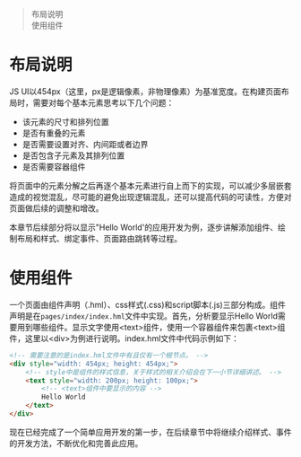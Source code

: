 > 布局说明  
> 使用组件  

# 布局说明

JS UI以454px（这里，px是逻辑像素，非物理像素）为基准宽度。在构建页面布局时，需要对每个基本元素思考以下几个问题：

- 该元素的尺寸和排列位置
- 是否有重叠的元素
- 是否需要设置对齐、内间距或者边界
- 是否包含子元素及其排列位置
- 是否需要容器组件

将页面中的元素分解之后再逐个基本元素进行自上而下的实现，可以减少多层嵌套造成的视觉混乱，尽可能的避免出现逻辑混乱，还可以提高代码的可读性，方便对页面做后续的调整和增改。

本章节后续部分将以显示"Hello World'的应用开发为例，逐步讲解添加组件、绘制布局和样式、绑定事件、页面路由跳转等过程。

# 使用组件

一个页面由组件声明（.hml）、css样式(.css)和script脚本(.js)三部分构成。组件声明是在`pages/index/index.hml`文件中实现。首先，分析要显示Hello World需要用到哪些组件。显示文字使用\<text\>组件，使用一个容器组件来包裹\<text\>组件，这里以\<div\>为例进行说明。index.hml文件中代码示例如下：

```html
<!-- 需要注意的是index.hml文件中有且仅有一个根节点。 -->
<div style="width: 454px; height: 454px;">
    <!-- style中是组件的样式信息，关于样式的相关介绍会在下一小节详细讲述。 -->
    <text style="width: 200px; height: 100px;"> 
        <!-- <text>组件中要显示的内容 -->
        Hello World
    </text>
</div>
```

现在已经完成了一个简单应用开发的第一步，在后续章节中将继续介绍样式、事件的开发方法，不断优化和完善此应用。